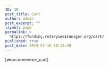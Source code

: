 ```yaml
---
ID: 10
post_title: Cart
author: admin
post_excerpt: ""
layout: page
permalink: >
  https://funding.rotaryindiranagar.org/cart/
published: true
post_date: 2019-02-16 10:13:58
---
```

[woocommerce_cart]